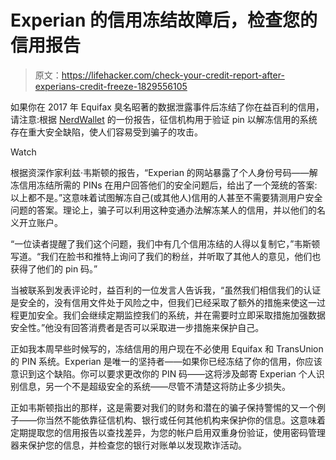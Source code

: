 # Experian 的信用冻结故障后，检查您的信用报告

> 原文：<https://lifehacker.com/check-your-credit-report-after-experians-credit-freeze-1829556105>

如果你在 2017 年 Equifax 臭名昭著的数据泄露事件后冻结了你在益百利的信用，请注意:根据 [NerdWallet](https://www.nerdwallet.com/blog/finance/security-flaw-at-experian-allows-easy-access-to-pin-to-unlock-credit-freeze/) 的一份报告，征信机构用于验证 pin 以解冻信用的系统存在重大安全缺陷，使人们容易受到骗子的攻击。

Watch

根据资深作家利兹·韦斯顿的报告，“Experian 的网站暴露了个人身份号码——解冻信用冻结所需的 PINs 在用户回答他们的安全问题后，给出了一个笼统的答案:以上都不是。”这意味着试图解冻自己(或其他人)信用的人甚至不需要猜测用户安全问题的答案。理论上，骗子可以利用这种变通办法解冻某人的信用，并以他们的名义开立账户。

“一位读者提醒了我们这个问题，我们中有几个信用冻结的人得以复制它，”韦斯顿写道。“我们在脸书和推特上询问了我们的粉丝，并听取了其他人的意见，他们也获得了他们的 pin 码。”

当被联系到发表评论时，益百利的一位发言人告诉我，“虽然我们相信我们的认证是安全的，没有信用文件处于风险之中，但我们已经采取了额外的措施来使这一过程更加安全。我们会继续定期监控我们的系统，并在需要时立即采取措施加强数据安全性。”他没有回答消费者是否可以采取进一步措施来保护自己。

正如我本周早些时候写的，冻结信用的用户现在不必使用 Equifax 和 TransUnion 的 PIN 系统。Experian 是唯一的坚持者——如果你已经冻结了你的信用，你应该意识到这个缺陷。你可以要求更改你的 PIN 码——这将涉及邮寄 Experian 个人识别信息，另一个不是超级安全的系统——尽管不清楚这将防止多少损失。

正如韦斯顿指出的那样，这是需要对我们的财务和潜在的骗子保持警惕的又一个例子——你当然不能依靠征信机构、银行或任何其他机构来保护你的信息。这意味着定期提取您的信用报告以查找差异，为您的帐户启用双重身份验证，使用密码管理器来保护您的信息，并检查您的银行对账单以发现欺诈活动。